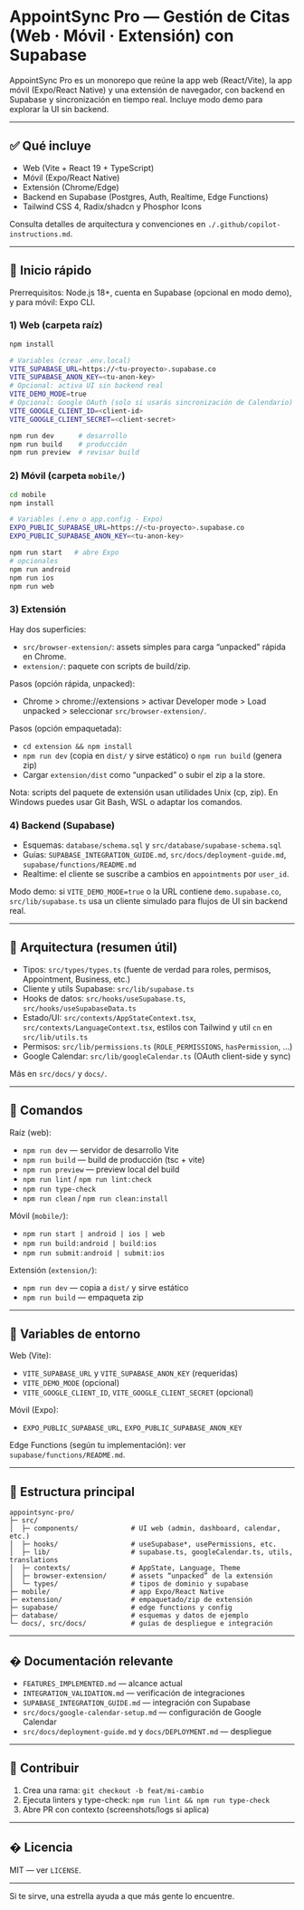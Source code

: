 # AppointSync Pro — Gestión de Citas (Web · Móvil · Extensión) con Supabase

AppointSync Pro es un monorepo que reúne la app web (React/Vite), la app móvil (Expo/React Native) y una extensión de navegador, con backend en Supabase y sincronización en tiempo real. Incluye modo demo para explorar la UI sin backend.

---

## ✅ Qué incluye

- Web (Vite + React 19 + TypeScript)
- Móvil (Expo/React Native)
- Extensión (Chrome/Edge)
- Backend en Supabase (Postgres, Auth, Realtime, Edge Functions)
- Tailwind CSS 4, Radix/shadcn y Phosphor Icons

Consulta detalles de arquitectura y convenciones en `./.github/copilot-instructions.md`.

---

## 🚀 Inicio rápido

Prerrequisitos: Node.js 18+, cuenta en Supabase (opcional en modo demo), y para móvil: Expo CLI.

### 1) Web (carpeta raíz)

```bash
npm install

# Variables (crear .env.local)
VITE_SUPABASE_URL=https://<tu-proyecto>.supabase.co
VITE_SUPABASE_ANON_KEY=<tu-anon-key>
# Opcional: activa UI sin backend real
VITE_DEMO_MODE=true
# Opcional: Google OAuth (solo si usarás sincronización de Calendario)
VITE_GOOGLE_CLIENT_ID=<client-id>
VITE_GOOGLE_CLIENT_SECRET=<client-secret>

npm run dev      # desarrollo
npm run build    # producción
npm run preview  # revisar build
```

### 2) Móvil (carpeta `mobile/`)

```bash
cd mobile
npm install

# Variables (.env o app.config - Expo)
EXPO_PUBLIC_SUPABASE_URL=https://<tu-proyecto>.supabase.co
EXPO_PUBLIC_SUPABASE_ANON_KEY=<tu-anon-key>

npm run start   # abre Expo
# opcionales
npm run android
npm run ios
npm run web
```

### 3) Extensión

Hay dos superficies:

- `src/browser-extension/`: assets simples para carga “unpacked” rápida en Chrome.
- `extension/`: paquete con scripts de build/zip.

Pasos (opción rápida, unpacked):
- Chrome > chrome://extensions > activar Developer mode > Load unpacked > seleccionar `src/browser-extension/`.

Pasos (opción empaquetada):
- `cd extension && npm install`
- `npm run dev` (copia en `dist/` y sirve estático) o `npm run build` (genera zip)
- Cargar `extension/dist` como “unpacked” o subir el zip a la store.

Nota: scripts del paquete de extensión usan utilidades Unix (cp, zip). En Windows puedes usar Git Bash, WSL o adaptar los comandos.

### 4) Backend (Supabase)

- Esquemas: `database/schema.sql` y `src/database/supabase-schema.sql`
- Guías: `SUPABASE_INTEGRATION_GUIDE.md`, `src/docs/deployment-guide.md`, `supabase/functions/README.md`
- Realtime: el cliente se suscribe a cambios en `appointments` por `user_id`.

Modo demo: si `VITE_DEMO_MODE=true` o la URL contiene `demo.supabase.co`, `src/lib/supabase.ts` usa un cliente simulado para flujos de UI sin backend real.

---

## 🧭 Arquitectura (resumen útil)

- Tipos: `src/types/types.ts` (fuente de verdad para roles, permisos, Appointment, Business, etc.)
- Cliente y utils Supabase: `src/lib/supabase.ts`
- Hooks de datos: `src/hooks/useSupabase.ts`, `src/hooks/useSupabaseData.ts`
- Estado/UI: `src/contexts/AppStateContext.tsx`, `src/contexts/LanguageContext.tsx`, estilos con Tailwind y util `cn` en `src/lib/utils.ts`
- Permisos: `src/lib/permissions.ts` (`ROLE_PERMISSIONS`, `hasPermission`, …)
- Google Calendar: `src/lib/googleCalendar.ts` (OAuth client-side y sync)

Más en `src/docs/` y `docs/`.

---

## 🧪 Comandos

Raíz (web):
- `npm run dev` — servidor de desarrollo Vite
- `npm run build` — build de producción (tsc + vite)
- `npm run preview` — preview local del build
- `npm run lint` / `npm run lint:check`
- `npm run type-check`
- `npm run clean` / `npm run clean:install`

Móvil (`mobile/`):
- `npm run start | android | ios | web`
- `npm run build:android | build:ios`
- `npm run submit:android | submit:ios`

Extensión (`extension/`):
- `npm run dev` — copia a `dist/` y sirve estático
- `npm run build` — empaqueta zip

---

## 🔧 Variables de entorno

Web (Vite):
- `VITE_SUPABASE_URL` y `VITE_SUPABASE_ANON_KEY` (requeridas)
- `VITE_DEMO_MODE` (opcional)
- `VITE_GOOGLE_CLIENT_ID`, `VITE_GOOGLE_CLIENT_SECRET` (opcional)

Móvil (Expo):
- `EXPO_PUBLIC_SUPABASE_URL`, `EXPO_PUBLIC_SUPABASE_ANON_KEY`

Edge Functions (según tu implementación): ver `supabase/functions/README.md`.

---

## 📁 Estructura principal

```
appointsync-pro/
├─ src/
│  ├─ components/             # UI web (admin, dashboard, calendar, etc.)
│  ├─ hooks/                  # useSupabase*, usePermissions, etc.
│  ├─ lib/                    # supabase.ts, googleCalendar.ts, utils, translations
│  ├─ contexts/               # AppState, Language, Theme
│  ├─ browser-extension/      # assets “unpacked” de la extensión
│  └─ types/                  # tipos de dominio y supabase
├─ mobile/                    # app Expo/React Native
├─ extension/                 # empaquetado/zip de extensión
├─ supabase/                  # edge functions y config
├─ database/                  # esquemas y datos de ejemplo
└─ docs/, src/docs/           # guías de despliegue e integración
```

---

## � Documentación relevante

- `FEATURES_IMPLEMENTED.md` — alcance actual
- `INTEGRATION_VALIDATION.md` — verificación de integraciones
- `SUPABASE_INTEGRATION_GUIDE.md` — integración con Supabase
- `src/docs/google-calendar-setup.md` — configuración de Google Calendar
- `src/docs/deployment-guide.md` y `docs/DEPLOYMENT.md` — despliegue

---

## 🤝 Contribuir

1) Crea una rama: `git checkout -b feat/mi-cambio`
2) Ejecuta linters y type-check: `npm run lint && npm run type-check`
3) Abre PR con contexto (screenshots/logs si aplica)

---

## � Licencia

MIT — ver `LICENSE`.

---

Si te sirve, una estrella ayuda a que más gente lo encuentre.